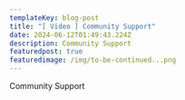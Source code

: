 ```yaml
---
templateKey: blog-post
title: "[ Video ] Community Support"
date: 2024-06-12T01:49:43.224Z
description: Community Support
featuredpost: true
featuredimage: /img/to-be-continued...png
---
```

Community Support